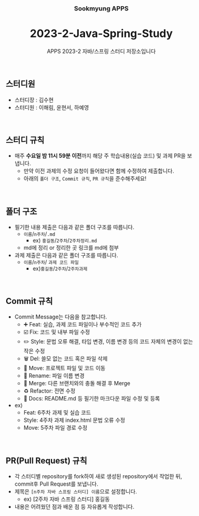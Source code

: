 <div align="center">

### Sookmyung APPS
# 2023-2-Java-Spring-Study
APPS 2023-2 자바/스프링 스터디 저장소입니다
</div>

<br>

## 스터디원
- 스터디장 : 김수현
- 스터디원 : 이해림, 윤현서, 하예영

<br>

## 스터디 규칙
- 매주 **수요일 밤 11시 59분 이전**까지 해당 주 학습내용(실습 코드) 및 과제 PR을 보냅니다.
  - 만약 이전 과제의 수정 요청이 들어왔다면 함께 수정하여 제출합니다.
  - 아래의 `폴더 구조`, `Commit 규칙`, `PR 규칙`을 준수해주세요!

<br>

## 폴더 구조
- 필기한 내용 제출은 다음과 같은 폴더 구조를 따릅니다.
   - `이름`/`n주차`/`.md`
      - ex) `홍길동`/`2주차`/`2주차정리.md`
   - md에 정리 or 정리한 곳 링크를 md에 첨부
- 과제 제출은 다음과 같은 폴더 구조를 따릅니다.
  - `이름`/`n주차`/ `과제 코드 파일`
    - ex)`홍길동`/`2주차`/`2주차과제`   

<br>

## Commit 규칙
- Commit Message는 다음을 참고합니다.
    - ➕ Feat: 실습, 과제 코드 파일이나 부수적인 코드 추가
    - ☑️ Fix: 코드 및 내부 파일 수정
    - ✏️ Style: 문법 오류 해결, 타입 변경, 이름 변경 등의 코드 자체의 변경이 없는 작은 수정
    - 🗑️ Del: 쓸모 없는 코드 혹은 파일 삭제
    - 🚚 Move: 프로젝트 파일 및 코드 이동
    - 📛 Rename: 파일 이름 변경
    - 🔀 Merge: 다른 브랜치와의 충돌 해결 후 Merge
    - ♻️ Refactor: 전면 수정
    - 📝 Docs: README.md 등 필기한 마크다운 파일 수정 및 등록
- ex)
  - Feat: 6주차 과제 및 실습 코드
  - Style: 4주차 과제 index.html 문법 오류 수정
  - Move: 5주차 파일 경로 수정

<br>

## PR(Pull Request) 규칙
- 각 스터디별 repository를 fork하여 새로 생성된 repository에서 작업한 뒤, commit후 Pull Request를 보냅니다.
- 제목은 `[n주차 자바 스프링 스터디] 이름`으로 설정합니다.
  - ex) [2주차 자바 스프링 스터디] 홍길동
- 내용은 어려웠던 점과 배운 점 등 자유롭게 작성합니다.

<br>
